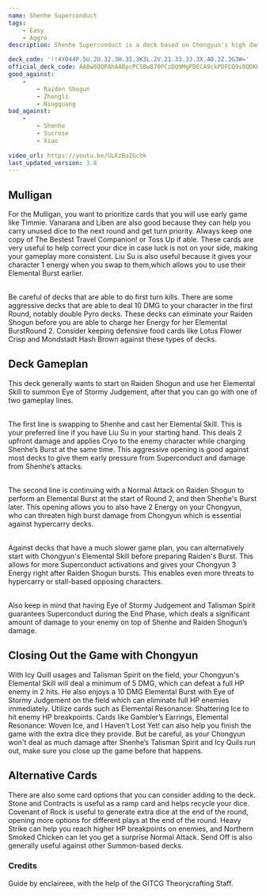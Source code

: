 ```yaml
---
name: Shenhe Superconduct
tags:
    - Easy
    - Aggro
description: Shenhe Superconduct is a deck based on Chongyun's high damage output, and Shenhe’s ability to increase Cryo DMG dealt, making Chongyun perform high damage Elemental Skills and Bursts. This deck can pressure your enemy during the early game with Shenhe and Raiden Shogun, and then close up the game with Chongyun assisted by Shenhe’s buffs.

deck_code: '!!4Y044P.5U.2U.32.3H.3I.3K3L.2V.21.33.3J.3X.40.2Z.3G3W='
official_deck_code: AABw8QQPAhAA8pcPCSBw870PCzDQ9MgPDECA9ckPDFCQ9s0QDKHQC98QDbHwDuAQDuAA
good_against:
    - 
        - Raiden Shogun
        - Zhongli
        - Ningguang
bad_against:
    - 
        - Shenhe
        - Sucrose
        - Xiao
        
video_url: https://youtu.be/ULKzBaIGchk
last_updated_version: 3.8
--- 
```


## Mulligan
<CardRow :cards= "['Timmie', 'Liben', 'The Bestest Travel Companion!', 'Vanarana', 'Liu Su']"></CardRow>

For the Mulligan, you want to prioritize cards that you will use early game like Timmie. Vanarana and Liben are also good because they can help you carry unused dice to the next round and get turn priority. Always keep one copy of The Bestest Travel Companion! or Toss Up if able. These cards are very useful to help correct your dice in case luck is not on your side, making your gameplay more consistent. Liu Su is also useful because it gives your character 1 energy when you swap to them,which allows you to use their Elemental Burst earlier. <br></br> 

Be careful of decks that are able to do first turn kills. There are some aggressive decks that are able to deal 10 DMG to your character in the first Round, notably double Pyro decks. These decks can eliminate your Raiden Shogun before you are able to charge her Energy for her Elemental BurstRound 2. Consider keeping defensive food cards like Lotus Flower Crisp and Mondstadt Hash Brown against these types of decks.

## Deck Gameplan
<CardRow :cards="['Raiden Shogun', 'Shenhe']"></CardRow>

This deck generally wants to start on Raiden Shogun and use her Elemental Skill to summon Eye of Stormy Judgement, after that you can go with one of two gameplay lines. <br></br>

The first line is swapping to Shenhe and cast her Elemental Skill. This is your preferred line if you have Liu Su in your starting hand. This deals 2 upfront damage and applies Cryo to the enemy character while charging Shenhe’s Burst at the same time. This aggressive opening is good against most decks to give them early pressure from Superconduct and damage from Shenhe’s attacks. <br></br>

The second line is continuing with a Normal Attack on Raiden Shogun to perform an Elemental Burst at the start of Round 2, and then Shenhe's Burst later. This opening allows you to also have 2 Energy on your Chongyun, who can threaten high burst damage from Chongyun which is essential against hypercarry decks. <br></br>

Against decks that have a much slower game plan, you can alternatively start with Chongyun's Elemental Skill before preparing Raiden's Burst. This allows for more Superconduct activations and gives your Chongyun 3 Energy right after Raiden Shogun bursts. This enables even more threats to hypercarry or stall-based opposing characters. <br></br>

Also keep in mind that having Eye of Stormy Judgement and Talisman Spirit guarantees Superconduct during the End Phase, which deals a significant amount of damage to your enemy on top of Shenhe and Raiden Shogun’s damage.


## Closing Out the Game with Chongyun
<CardFan :cards="['Gambler\'s Earrings', 'I Haven\'t Lost Yet!', 'Elemental Resonance: Shattering Ice', 'Chongyun']"></CardFan>

With Icy Quill usages and Talisman Spirit on the field, your Chongyun's Elemental Skill will deal a minimum of 5 DMG, which can defeat a full HP enemy in 2 hits. He also enjoys a 10 DMG Elemental Burst with Eye of Stormy Judgement on the field which can eliminate full HP enemies immediately. Utilize cards such as Elemental Resonance: Shattering Ice to hit enemy HP breakpoints. Cards like Gambler’s Earrings, Elemental Resonance: Woven Ice, and I Haven’t Lost Yet! can also help you finish the game with the extra dice they provide. But be careful, as your Chongyun won't deal as much damage after Shenhe’s Talisman Spirit and Icy Quils run out, make sure you close up the game before that happens.

## Alternative Cards
<CardRow :cards="['Send Off', 'Heavy Strike', 'Stone and Contracts', 'Covenant of Rock', 'Northern Smoked Chicken']"></CardRow>

There are also some card options that you can consider adding to the deck. Stone and Contracts is useful as a ramp card and helps recycle your dice. Covenant of Rock is useful to generate extra dice at the end of the round, opening more options for different plays at the end of the round. Heavy Strike can help you reach higher HP breakpoints on enemies, and Northern Smoked Chicken can let you get a surprise Normal Attack. Send Off is also generally useful against other Summon-based decks.

### Credits
Guide by enclaireee, with the help of the GITCG Theorycrafting Staff.


